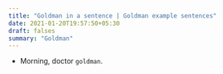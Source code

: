 ```yaml
---
title: "Goldman in a sentence | Goldman example sentences"
date: 2021-01-20T19:57:50+05:30
draft: falses
summary: "Goldman"
---
```

- Morning, doctor `goldman`.
                 
